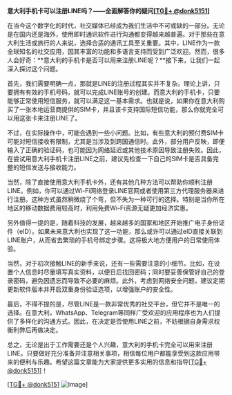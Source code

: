 **意大利手机卡可以注册LINE吗？——全面解答你的疑问[[TG💪+ @donk5151](https://t.me/s/donk5151)]**

在当今这个数字化的时代，社交媒体已经成为我们生活中不可或缺的一部分。无论是在国内还是海外，使用即时通讯软件进行沟通都变得越来越普遍。对于那些在意大利生活或旅行的人来说，选择合适的通讯工具至关重要。其中，LINE作为一款全球知名的社交应用，因其丰富的功能和多语言支持而受到广泛欢迎。然而，很多人会好奇：**意大利的手机卡是否可以用来注册LINE呢？**接下来，让我们一起深入探讨这个问题。

首先，我们需要明确一点，那就是LINE的注册过程其实并不复杂。理论上讲，只要拥有有效的手机号码，就可以完成LINE账号的创建。而意大利的手机卡，只要能够正常使用短信服务，就可以满足这一基本需求。也就是说，如果你在意大利购买了一张本地运营商提供的SIM卡，并且该卡支持国际短信功能，那么你就完全可以用这张卡来注册LINE了。

不过，在实际操作中，可能会遇到一些小问题。比如，有些意大利的预付费SIM卡可能对短信接收有限制，尤其是当涉及到跨国通信时。此外，部分用户反映，即便输入了正确的验证码，也可能因为网络延迟或其他技术原因导致注册失败。因此，在尝试用意大利手机卡注册LINE之前，建议先检查一下自己的SIM卡是否具备完整的短信发送与接收能力。

当然，除了直接使用意大利手机卡外，还有其他几种方法可以帮助你顺利注册LINE。例如，你可以通过Wi-Fi网络登录LINE官网或者使用第三方代理服务器来进行注册。这种方式虽然稍微绕了个弯，但不失为一种可行的选择。特别是当你所在地区的移动数据费用较高时，利用免费Wi-Fi资源无疑更加经济实惠。

另外值得一提的是，随着科技的发展，越来越多的国家和地区开始推广电子身份证件（eID）。如果未来意大利也实现了这一功能，那么或许可以通过eID直接关联到LINE账户，从而省去繁琐的手机号绑定步骤。这将极大地方便用户的日常使用体验。

当然，对于初次接触LINE的新手来说，还有一些需要注意的小细节。比如，在设置个人信息时尽量填写真实资料，以便日后找回密码；同时要妥善保管好自己的登录密码，避免因遗忘而导致不必要的麻烦。此外，考虑到网络安全问题，建议定期更新软件版本并开启双重身份验证选项，以增强账户的安全性。

最后，不得不提的是，尽管LINE是一款非常优秀的社交平台，但它并不是唯一的选择。在意大利，WhatsApp、Telegram等同样广受欢迎的应用程序也为人们提供了多样化的沟通方式。因此，在决定是否使用LINE之前，不妨根据自身需求权衡利弊后再做决定。

总之，无论是出于工作需要还是个人兴趣，意大利的手机卡完全可以用来注册LINE。只要做好充分准备并注意相关事项，相信每位用户都能享受到这款应用带来的便利与乐趣。希望这篇文章能为大家提供更多实用的信息和指导[[TG💪+ @donk5151](https://t.me/s/donk5151)]！

[[TG💪+ @donk5151](https://t.me/s/donk5151) ![Image](https://i.postimg.cc/rwNCRYN7/Snipaste-2025-04-30-17-27-05.png)]